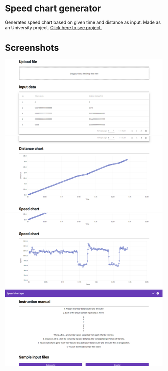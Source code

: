 # Speed chart generator
Generates speed chart based on given time and distance as input. Made as an University project. [Click here to see project.](https://kosiarznerek.github.io/angular-speed-chart-generator/)

# Screenshots
![Screenshot_0](https://raw.githubusercontent.com/Kosiarznerek/angular-speed-chart-generator/master/screenshots/0.png)
![Screenshot_1](https://raw.githubusercontent.com/Kosiarznerek/angular-speed-chart-generator/master/screenshots/1.png)
![Screenshot_2](https://raw.githubusercontent.com/Kosiarznerek/angular-speed-chart-generator/master/screenshots/2.png)
![Screenshot_3](https://raw.githubusercontent.com/Kosiarznerek/angular-speed-chart-generator/master/screenshots/3.png)
